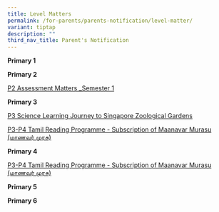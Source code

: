 ```yaml
---
title: Level Matters
permalink: /for-parents/parents-notification/level-matter/
variant: tiptap
description: ""
third_nav_title: Parent's Notification
---
```

<p><strong>Primary 1</strong>
</p>
<p></p>
<p></p>
<p><strong>Primary 2</strong>
</p>
<p><a href="/files/School Matter/P2_Assessment_Matters__Semester_1.pdf" rel="noopener noreferrer nofollow" target="_blank">P2 Assessment Matters _Semester 1</a>
</p>
<p></p>
<p><strong>Primary 3</strong>
</p>
<p><a href="/files/School Matter/letter_P3_LJ_Zoo_6_Feb_2024.pdf" rel="noopener noreferrer nofollow" target="_blank">P3 Science Learning Journey to Singapore Zoological Gardens</a>
</p>
<p><a href="/files/School Matter/TL_Newspaper_Maanavar_Murasu__Letter_to_Parent_2024.pdf" rel="noopener noreferrer nofollow" target="_blank">P3-P4 Tamil Reading Programme - Subscription of Maanavar Murasu (மாணவர் முரசு)</a>
</p>
<p></p>
<p><strong>Primary 4</strong>
</p>
<p><a href="/files/School Matter/TL_Newspaper_Maanavar_Murasu__Letter_to_Parent_2024.pdf" rel="noopener noreferrer nofollow" target="_blank">P3-P4 Tamil Reading Programme - Subscription of Maanavar Murasu (மாணவர் முரசு)</a>
</p>
<p></p>
<p><strong>Primary 5</strong>
</p>
<p></p>
<p></p>
<p><strong>Primary 6</strong>
</p>
<p></p>
<p></p>